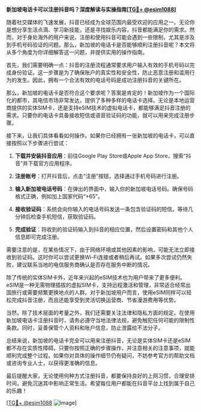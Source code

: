 **新加坡电话卡可以注册抖音吗？深度解读与实操指南[[TG💪+ @esim1088](https://t.me/s/esim1088)]**

随着社交媒体的飞速发展，抖音已经成为全球范围内最受欢迎的应用之一。无论你是想分享生活点滴、学习新技能，还是寻找娱乐内容，抖音都能满足你的需求。然而，对于身处海外的用户来说，注册和使用抖音可能会遇到一些限制，尤其是涉及到手机号码验证的问题。那么，新加坡的电话卡是否能够顺利注册抖音呢？本文将从多个角度为你详细解答这一问题，并提供实用的操作指南。

首先，我们需要明确一点：抖音的注册流程通常要求用户输入有效的手机号码以完成身份验证。这一步骤是为了确保账户的真实性和安全性，防止恶意注册和滥用行为的发生。因此，拥有一个合法有效的电话号码是成功注册抖音的关键所在。

那么，新加坡的电话卡是否符合这个要求呢？答案是肯定的！新加坡作为一个国际化的都市，其电信市场非常发达，提供了多种多样的电话卡选择。无论是本地运营商提供的实体SIM卡，还是支持eSIM技术的虚拟电话卡，都能够满足抖音注册的需求。只要你的电话卡具备接收短信或语音验证码的功能，就可以用来完成注册步骤。

接下来，让我们具体看看如何操作。如果你已经拥有一张新加坡的电话卡，可以直接按照以下步骤进行尝试：

1. **下载并安装抖音应用**：前往Google Play Store或Apple App Store，搜索“抖音”并下载官方应用程序。
   
2. **注册账号**：打开抖音后，点击“注册”按钮，选择通过手机号码进行注册。

3. **输入新加坡电话号码**：在弹出的界面中，输入你的新加坡电话号码。确保号码格式正确，例如加上国家代码“+65”。

4. **接收验证码**：系统会向你输入的电话号码发送一条包含验证码的短信。等待几分钟后检查手机短信，获取验证码。

5. **完成验证**：将收到的验证码输入到抖音的相应位置，然后设置密码和其他个人信息即可完成注册。

需要注意的是，在某些情况下，由于网络环境或其他因素的影响，可能无法立即接收到验证码。这时你可以尝试更换Wi-Fi连接或者稍后再试。如果多次尝试仍然失败，建议联系当地的电信服务商确认是否存在服务中断的情况。

除了传统的实体SIM卡外，近年来兴起的eSIM技术也为用户带来了更多便利。eSIM是一种无需物理插拔的虚拟SIM卡，支持远程激活和管理，非常适合经常出国旅行或需要频繁更换地点的人群。对于新加坡用户而言，使用eSIM同样可以轻松完成抖音注册，而且还能享受到灵活切换运营商、节省漫游费用等优势。

当然，除了技术层面的考量之外，我们还需要关注法律和隐私方面的规定。在使用新加坡电话卡注册抖音时，请务必遵守当地法律法规，避免触犯任何可能的限制性条款。同时，妥善保管个人资料和账户信息，防止泄露给不法分子。

总结来说，新加坡的电话卡完全可以用来注册抖音，无论是实体SIM卡还是eSIM都不存在实质性障碍。只要你按照正确的步骤操作，并注意相关的注意事项，就能顺利完成整个过程。如果你对具体的操作细节仍有疑问，不妨参考官方的帮助文档或咨询专业人士，以获得更准确的信息。

最后提醒大家，无论使用何种方式注册抖音，都要保持良好的上网习惯，合理安排时间，避免沉迷其中影响正常生活。希望每位用户都能在抖音平台上找到属于自己的乐趣！

[[TG💪+ @esim1088](https://t.me/s/esim1088) ![Image](https://i.postimg.cc/4NQfJmqS/Snipaste-2025-05-13-00-14-12.png)]